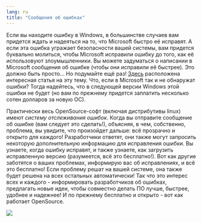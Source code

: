 ```yaml
---
lang: ru
title: "Сообщения об ошибках"
---
```


Если вы находите ошибку в Windows, в большинстве случаев вам придется
ждать и надеяться на то, что Microsoft быстро её исправят. А если эта
ошибка угражает безопасности вашей системы, вам придется буквально
молиться, чтобы Microsoft исправили ошибку до того, как её использовуют
злоумышленники. Вы можете задуматься о написании в Microsoft сообщения
об ошибке (чтобы они исправили её быстрее). Это должно быть просто...
Но подумайте ещё раз! <a 
href="http://www.oreillynet.com/mac/blog/2002/06/mission_impossible_submitting.html">Здесь</a>
расположена интересная статья на эту тему. Что, если в Microsoft так и 
не обнаружат ошибки? Тогда надейтесь, что в следующей версии Windows
этой ошибки не будет (но вам по прежнему придется заплатить несколько
сотен долларов за новую ОС).

Практически весь OpenSource-софт (включая дистрибутивы linux) имеют
<i>систему отслеживания ошибок</i>. Когда вы отправите сообщение об 
ошибке (вам следует это сделать!), объясняя, в чем, собственно, проблема,
вы увидите, что произойдет дальше: всё прозрачно и открыто для каждого!
Разработчики ответят, они также могут запросить некоторую дополнительную
информацию для исправления ошибки. Вы узнаете, когда ошибку исправят, и
также узнаете, как загрузить исправленную версию (разумеется, всё это
бесплатно!). Вот как другие заботятся о ваших проблемах, информирую вас
об исправлениях, и всё это бесплатно! Если проблему решат на вашей
системе, она также будет решена на всех остальных автоматически! Так
что это интерес всех и каждого - информировать разработчиков об ошибках,
предлагать новые идеи, чтобы совместно делать ПО лучше, быстрее, удобнее
и надежнее! И по прежнему бесплатно и открыто - вот как работает OpenSource.


<img src="Images/report_bugs_thumb.png" />




